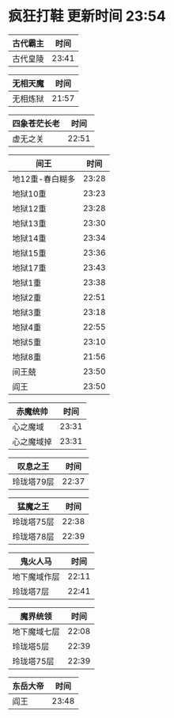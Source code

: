 # 疯狂打鞋 更新时间 23:54

| 古代霸主   | 时间    |
|--------|-------|
| 古代皇陵 | 23:41 |

| 无相天魔   | 时间    |
|--------|-------|
| 无相炼狱 | 21:57 |

| 四象苍茫长老   | 时间    |
|--------|-------|
| 虚无之关 | 22:51 |

| 间王   | 时间    |
|--------|-------|
| 地12重-春白糊多 | 23:28 |
| 地狱10重 | 23:23 |
| 地狱12重 | 23:28 |
| 地狱13重 | 23:30 |
| 地狱14重 | 23:34 |
| 地狱15重 | 23:36 |
| 地狱17重 | 23:43 |
| 地狱1重 | 23:38 |
| 地狱2重 | 22:51 |
| 地狱3重 | 23:18 |
| 地狱4重 | 22:55 |
| 地狱5重 | 23:10 |
| 地狱8重 | 21:56 |
| 间王兢 | 23:50 |
| 阎王 | 23:50 |

| 赤魔统帅   | 时间    |
|--------|-------|
| 心之魔域 | 23:31 |
| 心之魔域掉 | 23:31 |

| 叹息之王   | 时间    |
|--------|-------|
| 玲珑塔79层 | 22:37 |

| 猛魔之王   | 时间    |
|--------|-------|
| 玲珑塔75层 | 22:38 |
| 玲珑塔78层 | 22:39 |

| 鬼火人马   | 时间    |
|--------|-------|
| 地下魔域作层 | 22:11 |
| 玲珑塔7层 | 22:41 |

| 魔界统领   | 时间    |
|--------|-------|
| 地下魔域七层 | 22:08 |
| 玲珑塔5层 | 22:39 |
| 玲珑塔75层 | 22:39 |

| 东岳大帝   | 时间    |
|--------|-------|
| 阎王 | 23:48 |